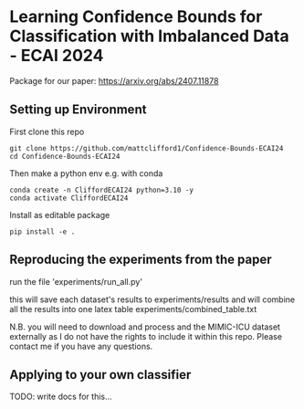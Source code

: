 # Learning Confidence Bounds for Classification with Imbalanced Data - ECAI 2024
Package for our paper: https://arxiv.org/abs/2407.11878


## Setting up Environment
First clone this repo
```
git clone https://github.com/mattclifford1/Confidence-Bounds-ECAI24
cd Confidence-Bounds-ECAI24
```
Then make a python env e.g. with conda
```
conda create -n CliffordECAI24 python=3.10 -y
conda activate CliffordECAI24
```
Install as editable package
```
pip install -e .
```

## Reproducing the experiments from the paper
run the file 'experiments/run_all.py'

this will save each dataset's results to experiments/results and will combine all the results into one latex table experiments/combined_table.txt


N.B. you will need to download and process and the MIMIC-ICU dataset externally as I do not have the rights to include it within this repo. Please contact me if you have any questions.
## Applying to your own classifier
TODO: write docs for this...

